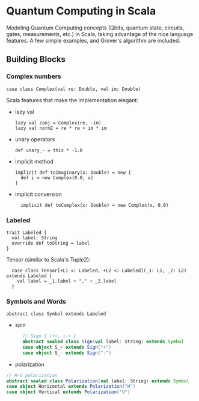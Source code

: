 # Quantum Computing in Scala

Modeling  Quantum Computing concepts (Qbits, quantum state, circuits, gates, measurements, etc.) in Scala, 
taking advantage of the nice language features. 
A few simple examples, and Grover's algorithm are included.

## Building Blocks

### Complex numbers

    case class Complex(val re: Double, val im: Double)

Scala features that make the implementation elegant:

* lazy val

      lazy val conj = Complex(re, -im)
      lazy val norm2 = re * re + im * im
      
* unary operators

      def unary_- = this * -1.0
    
* implicit method

      implicit def toImaginary(x: Double) = new {
        def i = new Complex(0.0, x)
      }

* implicit conversion

        implicit def toComplex(x: Double) = new Complex(x, 0.0)

### Labeled
    
    trait Labeled {
      val label: String
      override def toString = label
    }
    
Tensor (similar to Scala's Tuple2):

      case class Tensor[+L1 <: Labeled, +L2 <: Labeled](_1: L1, _2: L2) extends Labeled {
        val label = _1.label + "," + _2.label
      }
      
### Symbols and Words

    abstract class Symbol extends Labeled

* spin

```scala  
      // Sign { |+>, |-> }
      abstract sealed class Sign(val label: String) extends Symbol
      case object S_+ extends Sign("+")
      case object S_- extends Sign("-")
```
      
* polarization

```scala  
// H-V polarization
abstract sealed class Polarization(val label: String) extends Symbol
case object Horizontal extends Polarization("H")
case object Vertical extends Polarization("V")
```
 